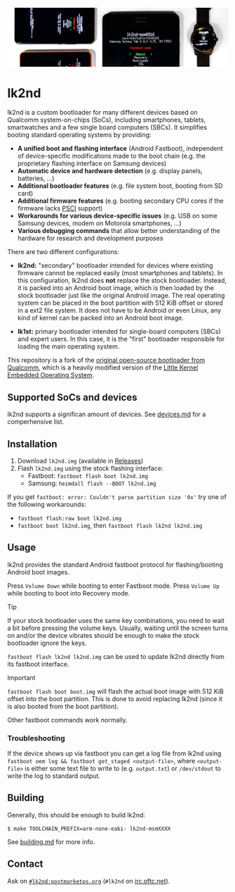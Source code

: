 ![An image of multiple devices showing lk2nd menu](Documentation/.assets/header.jpg)

# lk2nd
lk2nd is a custom bootloader for many different devices based on Qualcomm
system-on-chips (SoCs), including smartphones, tablets, smartwatches and a few
single board computers (SBCs). It simplifies booting standard operating systems
by providing:

  - **A unified boot and flashing interface** (Android Fastboot), independent of
    device-specific modifications made to the boot chain (e.g. the proprietary
    flashing interface on Samsung devices)
  - **Automatic device and hardware detection** (e.g. display panels, batteries, ...)
  - **Additional bootloader features** (e.g. file system boot, booting from SD card)
  - **Additional firmware features** (e.g. booting secondary CPU cores if the firmware
    lacks [PSCI] support)
  - **Workarounds for various device-specific issues** (e.g. USB on some Samsung
    devices, modem on Motorola smartphones, ...)
  - **Various debugging commands** that allow better understanding of the hardware
    for research and development purposes

There are two different configurations:

  - **lk2nd:** "secondary" bootloader intended for devices where existing
    firmware cannot be replaced easily (most smartphones and tablets). In this
    configuration, lk2nd does **not** replace the stock bootloader. Instead, it
    is packed into an Android boot image, which is then loaded by the stock
    bootloader just like the original Android image.
    The real operating system can be placed in the boot partition with 512 KiB
    offset or stored in a ext2 file system. It does not have to be Android or
    even Linux, any kind of kernel can be packed into an Android boot image.

  - **lk1st:** primary bootloader intended for single-board computers (SBCs)
    and expert users. In this case, it is the "first" bootloader responsible for
    loading the main operating system.

This repository is a fork of the [original open-source bootloader from Qualcomm](https://git.codelinaro.org/clo/la/kernel/lk/-/tree/lk.lnx.1.0.r54-rel),
which is a heavily modified version of the [Little Kernel Embedded Operating System].

## Supported SoCs and devices

lk2nd supports a significan amount of devices. See [devices.md](Documentation/devices.md) for a comperhensive list.

## Installation
1. Download `lk2nd.img` (available in [Releases](https://github.com/msm8916-mainline/lk2nd/releases))
2. Flash `lk2nd.img` using the stock flashing interface:
    - Fastboot: `fastboot flash boot lk2nd.img`
    - Samsung: `heimdall flash --BOOT lk2nd.img`

If you get `fastboot: error: Couldn't parse partition size '0x'` try one of the following workarounds:

- `fastboot flash:raw boot lk2nd.img`
- `fastboot boot lk2nd.img`, then `fastboot flash lk2nd lk2nd.img`

## Usage
lk2nd provides the standard Android fastboot protocol for flashing/booting Android boot images.

Press `Volume Down` while booting to enter Fastboot mode.
Press `Volume Up` while booting to boot into Recovery mode.

> [!TIP]
> If your stock bootloader uses the same key combinations, you need to wait a bit before
> pressing the volume keys. Usually, waiting until the screen turns on and/or the device vibrates
> should be enough to make the stock bootloader ignore the keys.

`fastboot flash lk2nd lk2nd.img` can be used to update lk2nd directly from its
fastboot interface.

> [!IMPORTANT]
> `fastboot flash boot boot.img` will flash the actual boot image with 512 KiB offset
> into the boot partition. This is done to avoid replacing lk2nd (since it is also booted from
> the boot partition).

Other fastboot commands work normally.

### Troubleshooting
If the device shows up via fastboot you can get a log file from lk2nd using
`fastboot oem log && fastboot get_staged <output-file>`, where `<output-file>`
is either some text file to write to (e.g. `output.txt`) or `/dev/stdout` to
write the log to standard output.

## Building

Generally, this should be enough to build lk2nd:

```
$ make TOOLCHAIN_PREFIX=arm-none-eabi- lk2nd-msmXXXX
```

See [building.md](Documentation/building.md) for more info.

## Contact
Ask on [`#lk2nd:postmarketos.org`](https://matrix.to/#/#lk2nd:postmarketos.org) (`#lk2nd` on [irc.oftc.net](https://www.oftc.net/)).

[PSCI]: https://developer.arm.com/architectures/system-architectures/software-standards/psci
[Little Kernel Embedded Operating System]: https://github.com/littlekernel/lk

